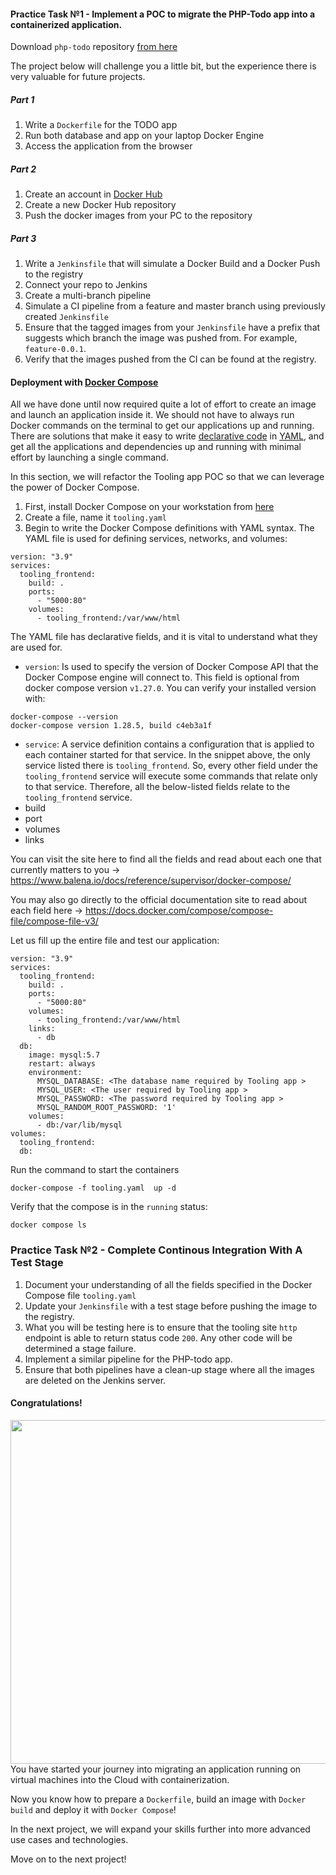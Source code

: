 #### Practice Task №1 - Implement a POC to migrate the PHP-Todo app into a containerized application. 

Download `php-todo` repository [from here](https://github.com/darey-devops/php-todo)

The project below will challenge you a little bit, but the experience there is very valuable for future projects.

##### Part 1

1. Write a `Dockerfile` for the TODO app
2. Run both database and app on your laptop Docker Engine
3. Access the application from the browser

##### Part 2

1. Create an account in [Docker Hub](https://hub.docker.com)
2. Create a new Docker Hub repository 
3. Push the docker images from your PC to the repository

##### Part 3

1. Write a `Jenkinsfile` that will simulate a Docker Build and a Docker Push to the registry
2. Connect your repo to Jenkins
3. Create a multi-branch pipeline
4.  Simulate a CI pipeline from a feature and master branch using previously created `Jenkinsfile` 
5.  Ensure that the tagged images from your `Jenkinsfile` have a prefix that suggests which branch the image was pushed from. For example, `feature-0.0.1`.
6.  Verify that the images pushed from the CI can be found at the registry.

#### Deployment with [Docker Compose](https://docs.docker.com/compose/)

All we have done until now required quite a lot of effort to create an image and launch an application inside it. We should not have to always run Docker commands on the terminal to get our applications up and running. There are solutions that make it easy to write [declarative code](https://en.wikipedia.org/wiki/Declarative_programming) in [YAML](https://en.wikipedia.org/wiki/YAML), and get all the applications and dependencies up and running with minimal effort by launching a single command.

In this section, we will refactor the Tooling app POC so that we can leverage the power of Docker Compose.

1. First, install Docker Compose on your workstation from [here](https://docs.docker.com/compose/install/)
2. Create a file, name it `tooling.yaml`
3. Begin to write the Docker Compose definitions with YAML syntax. The YAML file is used for defining services, networks, and volumes:

```
version: "3.9"
services:
  tooling_frontend:
    build: .
    ports:
      - "5000:80"
    volumes:
      - tooling_frontend:/var/www/html
```

The YAML file has declarative fields, and it is vital to understand what they are used for.

- `version`: Is used to specify the version of Docker Compose API that the Docker Compose engine will connect to. This field is optional from docker compose version `v1.27.0`. You can verify your installed version with:

```
docker-compose --version
docker-compose version 1.28.5, build c4eb3a1f
```

- `service`: A service definition contains a configuration that is applied to each container started for that service. In the snippet above, the only service listed there is `tooling_frontend`. So, every other field under the `tooling_frontend` service will execute some commands that relate only to that service. Therefore, all the below-listed fields relate to the `tooling_frontend` service.
- build
- port
- volumes
- links

You can visit the site here to find all the fields and read about each one that currently matters to you -> <https://www.balena.io/docs/reference/supervisor/docker-compose/>

You may also go directly to the official documentation site to read about each field here -> <https://docs.docker.com/compose/compose-file/compose-file-v3/>

Let us fill up the entire file and test our application:

```
version: "3.9"
services:
  tooling_frontend:
    build: .
    ports:
      - "5000:80"
    volumes:
      - tooling_frontend:/var/www/html
    links:
      - db
  db:
    image: mysql:5.7
    restart: always
    environment:
      MYSQL_DATABASE: <The database name required by Tooling app >
      MYSQL_USER: <The user required by Tooling app >
      MYSQL_PASSWORD: <The password required by Tooling app >
      MYSQL_RANDOM_ROOT_PASSWORD: '1'
    volumes:
      - db:/var/lib/mysql
volumes:
  tooling_frontend:
  db:
```

Run the command to start the containers
  
```
docker-compose -f tooling.yaml  up -d 
```

Verify that the compose is in the `running` status:

```
docker compose ls
```

### Practice Task №2 - Complete Continous Integration With A Test Stage

1. Document your understanding of all the fields specified in the Docker Compose file `tooling.yaml`
2. Update your `Jenkinsfile` with a test stage before pushing the image to the registry.
3. What you will be testing here is to ensure that the tooling site `http` endpoint is able to return status code `200`. Any other code will be determined a stage failure.
4. Implement a similar pipeline for the PHP-todo app.
5. Ensure that both pipelines have a clean-up stage where all the images are deleted on the Jenkins server.

#### Congratulations!

<img src="https://darey-io-pbl-projects-images.s3.eu-west-2.amazonaws.com/project20/docker_great20.png" width="936px" height="550px">
You have started your journey into migrating an application running on virtual machines into the Cloud with containerization.

Now you know how to prepare a `Dockerfile`, build an image with `Docker build` and deploy it with `Docker Compose`!

In the next project, we will expand your skills further into more advanced use cases and technologies.

Move on to the next project!

